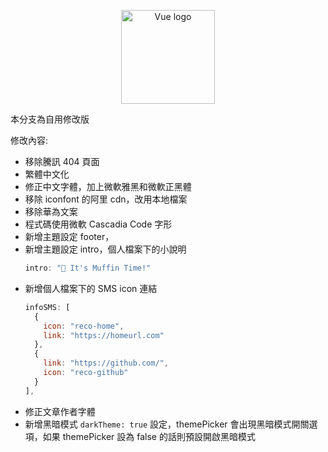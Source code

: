 <p align="center"><a href="https://vuejs.org" target="_blank" rel="noopener noreferrer"><img width="150" src="./images/icon_vuepress_reco.png" alt="Vue logo"></a></p>

本分支為自用修改版  

修改內容:
- 移除騰訊 404 頁面
- 繁體中文化
- 修正中文字體，加上微軟雅黑和微軟正黑體
- 移除 iconfont 的阿里 cdn，改用本地檔案
- 移除華為文案
- 程式碼使用微軟 Cascadia Code 字形
- 新增主題設定 footer，
- 新增主題設定 intro，個人檔案下的小說明
  ```js
  intro: "🍰 It's Muffin Time!"
  ```
- 新增個人檔案下的 SMS icon 連結
  ```js
  infoSMS: [
    {
      icon: "reco-home",
      link: "https://homeurl.com"
    },
    {
      link: "https://github.com/",
      icon: "reco-github"
    }
  ],
  ```
- 修正文章作者字體
- 新增黑暗模式 `darkTheme: true` 設定，themePicker 會出現黑暗模式開關選項，如果 themePicker 設為 false 的話則預設開啟黑暗模式